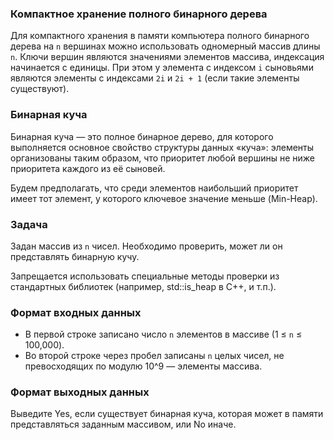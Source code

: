 ### Компактное хранение полного бинарного дерева

Для компактного хранения в памяти компьютера полного бинарного дерева на ` n ` вершинах можно использовать одномерный массив длины ` n `. Ключи вершин являются значениями элементов массива, индексация начинается с единицы. При этом у элемента с индексом ` i ` сыновьями являются элементы с индексами ` 2i ` и ` 2i + 1 ` (если такие элементы существуют).

### Бинарная куча

Бинарная куча — это полное бинарное дерево, для которого выполняется основное свойство структуры данных «куча»: элементы организованы таким образом, что приоритет любой вершины не ниже приоритета каждого из её сыновей.

Будем предполагать, что среди элементов наибольший приоритет имеет тот элемент, у которого ключевое значение меньше (Min-Heap).

### Задача

Задан массив из ` n ` чисел. Необходимо проверить, может ли он представлять бинарную кучу.

Запрещается использовать специальные методы проверки из стандартных библиотек (например, std::is_heap в C++, и т.п.).

### Формат входных данных

- В первой строке записано число ` n ` элементов в массиве (1 ≤ ` n ` ≤ 100,000).
- Во второй строке через пробел записаны ` n ` целых чисел, не превосходящих по модулю  10^9  — элементы массива.

### Формат выходных данных

Выведите Yes, если существует бинарная куча, которая может в памяти представляться заданным массивом, или No иначе.
